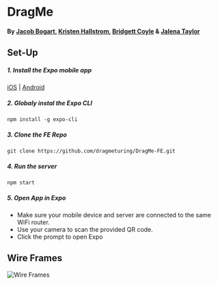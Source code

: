 # DragMe
#### By  [Jacob Bogart](https://github.com/jacobogart), [Kristen Hallstrom](https://github.com/Klhalls89), [Bridgett Coyle](https://github.com/B-Coyle) & [Jalena Taylor](https://github.com/jalena-penaligon)

## Set-Up
##### 1. Install the Expo mobile app
[iOS](https://apps.apple.com/app/apple-store/id982107779) | [Android](https://play.google.com/store/apps/details?id=host.exp.exponent&referrer=www)

##### 2. Globaly instal the Expo CLI
```npm install -g expo-cli```
##### 3. Clone the FE Repo
```git clone https://github.com/dragmeturing/DragMe-FE.git```
##### 4. Run the server
```npm start```
##### 5. Open App in Expo
* Make sure your mobile device and server are connected to the same WiFi router.
* Use your camera to scan the provided QR code.
* Click the prompt to open Expo

## Wire Frames
![Wire Frames](https://user-images.githubusercontent.com/45608610/61236972-91375900-a6f6-11e9-8aba-fe134206b02d.jpg)
